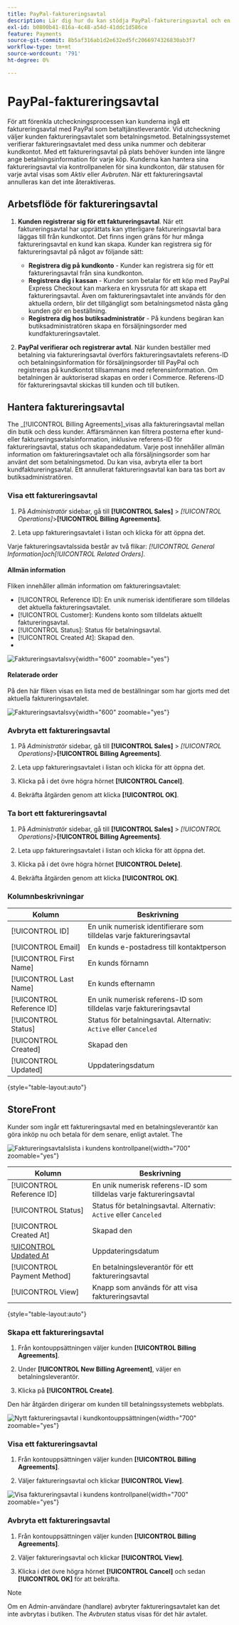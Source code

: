 ```yaml
---
title: PayPal-faktureringsavtal
description: Lär dig hur du kan stödja PayPal-faktureringsavtal och en betalningsmetod i din butik.
exl-id: b0800b41-816a-4c48-a54d-41ddc1d586ce
feature: Payments
source-git-commit: 8b5af316ab1d2e632ed5fc2066974326830ab3f7
workflow-type: tm+mt
source-wordcount: '791'
ht-degree: 0%

---
```


# PayPal-faktureringsavtal

För att förenkla utcheckningsprocessen kan kunderna ingå ett faktureringsavtal med PayPal som betaltjänstleverantör. Vid utcheckning väljer kunden faktureringsavtalet som betalningsmetod. Betalningssystemet verifierar faktureringsavtalet med dess unika nummer och debiterar kundkontot. Med ett faktureringsavtal på plats behöver kunden inte längre ange betalningsinformation för varje köp. Kunderna kan hantera sina faktureringsavtal via kontrollpanelen för sina kundkonton, där statusen för varje avtal visas som _Aktiv_ eller _Avbruten_. När ett faktureringsavtal annulleras kan det inte återaktiveras.

## Arbetsflöde för faktureringsavtal

1. **Kunden registrerar sig för ett faktureringsavtal**. När ett faktureringsavtal har upprättats kan ytterligare faktureringsavtal bara läggas till från kundkontot. Det finns ingen gräns för hur många faktureringsavtal en kund kan skapa. Kunder kan registrera sig för faktureringsavtal på något av följande sätt:

   - **Registrera dig på kundkonto** - Kunder kan registrera sig för ett faktureringsavtal från sina kundkonton.
   - **Registrera dig i kassan** - Kunder som betalar för ett köp med PayPal Express Checkout kan markera en kryssruta för att skapa ett faktureringsavtal. Även om faktureringsavtalet inte används för den aktuella ordern, blir det tillgängligt som betalningsmetod nästa gång kunden gör en beställning.
   - **Registrera dig hos butiksadministratör** - På kundens begäran kan butiksadministratören skapa en försäljningsorder med kundfaktureringsavtalet.

1. **PayPal verifierar och registrerar avtal**. När kunden beställer med betalning via faktureringsavtal överförs faktureringsavtalets referens-ID och betalningsinformation för försäljningsorder till PayPal och registreras på kundkontot tillsammans med referensinformation. Om betalningen är auktoriserad skapas en order i Commerce. Referens-ID för faktureringsavtal skickas till kunden och till butiken.

## Hantera faktureringsavtal

The _[!UICONTROL Billing Agreements]_visas alla faktureringsavtal mellan din butik och dess kunder. Affärsmännen kan filtrera posterna efter kund- eller faktureringsavtalsinformation, inklusive referens-ID för faktureringsavtal, status och skapandedatum. Varje post innehåller allmän information om faktureringsavtalet och alla försäljningsorder som har använt det som betalningsmetod. Du kan visa, avbryta eller ta bort kundfaktureringsavtal. Ett annullerat faktureringsavtal kan bara tas bort av butiksadministratören.

### Visa ett faktureringsavtal

1. På _Administratör_ sidebar, gå till **[!UICONTROL Sales]** > _[!UICONTROL Operations]_>**[!UICONTROL Billing Agreements]**.

1. Leta upp faktureringsavtalet i listan och klicka för att öppna det.

Varje faktureringsavtalssida består av två flikar: _[!UICONTROL General Information]_och_[!UICONTROL Related Orders]_.

#### Allmän information

Fliken innehåller allmän information om faktureringsavtalet:

- [!UICONTROL Reference ID]: En unik numerisk identifierare som tilldelas det aktuella faktureringsavtalet.
- [!UICONTROL Customer]: Kundens konto som tilldelats aktuellt faktureringsavtal.
- [!UICONTROL Status]: Status för betalningsavtal.
- [!UICONTROL Created At]: Skapad den.
- [!UICONTROL Updated At]: Uppdateringsdatum.

![Faktureringsavtalsvy](./assets/billing-agreement-view.png){width="600" zoomable="yes"}

#### Relaterade order

På den här fliken visas en lista med de beställningar som har gjorts med det aktuella faktureringsavtalet.

![Faktureringsavtalsvy](./assets/billing-agreement-related-orders.png){width="600" zoomable="yes"}

### Avbryta ett faktureringsavtal

1. På _Administratör_ sidebar, gå till **[!UICONTROL Sales]** > _[!UICONTROL Operations]_>**[!UICONTROL Billing Agreements]**.

1. Leta upp faktureringsavtalet i listan och klicka för att öppna det.

1. Klicka på i det övre högra hörnet **[!UICONTROL Cancel]**.

1. Bekräfta åtgärden genom att klicka **[!UICONTROL OK]**.

### Ta bort ett faktureringsavtal

1. På _Administratör_ sidebar, gå till **[!UICONTROL Sales]** > _[!UICONTROL Operations]_>**[!UICONTROL Billing Agreements]**.

1. Leta upp faktureringsavtalet i listan och klicka för att öppna det.

1. Klicka på i det övre högra hörnet **[!UICONTROL Delete]**.

1. Bekräfta åtgärden genom att klicka **[!UICONTROL OK]**.

### Kolumnbeskrivningar

| Kolumn | Beskrivning |
|--- |--- |
| [!UICONTROL ID] | En unik numerisk identifierare som tilldelas varje faktureringsavtal |
| [!UICONTROL Email] | En kunds e-postadress till kontaktperson |
| [!UICONTROL First Name] | En kunds förnamn |
| [!UICONTROL Last Name] | En kunds efternamn |
| [!UICONTROL Reference ID] | En unik numerisk referens-ID som tilldelas varje faktureringsavtal |
| [!UICONTROL Status] | Status för betalningsavtal. Alternativ: `Active` eller `Canceled` |
| [!UICONTROL Created] | Skapad den |
| [!UICONTROL Updated] | Uppdateringsdatum |

{style="table-layout:auto"}

## StoreFront

Kunder som ingår ett faktureringsavtal med en betalningsleverantör kan göra inköp nu och betala för dem senare, enligt avtalet. The

![Faktureringsavtalslista i kundens kontrollpanel](./assets/billing-agreements-dashboard.png){width="700" zoomable="yes"}

| Kolumn | Beskrivning |
|--- |--- |
| [!UICONTROL Reference ID] | En unik numerisk referens-ID som tilldelas varje faktureringsavtal |
| [!UICONTROL Status] | Status för betalningsavtal. Alternativ: `Active` eller `Canceled` |
| [!UICONTROL Created At] | Skapad den |
| [!UICONTROL Updated At] | Uppdateringsdatum |
| [!UICONTROL Payment Method] | En betalningsleverantör för ett faktureringsavtal |
| [!UICONTROL View] | Knapp som används för att visa faktureringsavtal |

{style="table-layout:auto"}

### Skapa ett faktureringsavtal

1. Från kontouppsättningen väljer kunden **[!UICONTROL Billing Agreements]**.

1. Under **[!UICONTROL New Billing Agreement]**, väljer en betalningsleverantör.

1. Klicka på **[!UICONTROL Create]**.

Den här åtgärden dirigerar om kunden till betalningssystemets webbplats.

![Nytt faktureringsavtal i kundkontouppsättningen](./assets/create-billing-agreement-dashboard.png){width="700" zoomable="yes"}

### Visa ett faktureringsavtal

1. Från kontouppsättningen väljer kunden **[!UICONTROL Billing Agreements]**.

1. Väljer faktureringsavtal och klickar **[!UICONTROL View]**.

![Visa faktureringsavtal i kundens kontrollpanel](./assets/view-billing-agreement.png){width="700" zoomable="yes"}

### Avbryta ett faktureringsavtal

1. Från kontouppsättningen väljer kunden **[!UICONTROL Billing Agreements]**.

1. Väljer faktureringsavtal och klickar **[!UICONTROL View]**.

1. Klicka i det övre högra hörnet **[!UICONTROL Cancel]** och sedan **[!UICONTROL OK]** för att bekräfta.

>[!NOTE]
>
>Om en Admin-användare (handlare) avbryter faktureringsavtalet kan det inte avbrytas i butiken. The _Avbruten_ status visas för det här avtalet.
